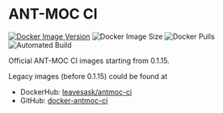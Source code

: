 ANT-MOC CI
==========

[![Docker Image Version](https://img.shields.io/docker/v/antmoc/antmoc-ci)](https://hub.docker.com/r/antmoc/antmoc-ci/tags)
![Docker Image Size](https://img.shields.io/docker/image-size/antmoc/antmoc-ci)
![Docker Pulls](https://img.shields.io/docker/pulls/antmoc/antmoc-ci?color=informational)
![Automated Build](https://img.shields.io/docker/automated/antmoc/antmoc-ci)

Official ANT-MOC CI images starting from 0.1.15.

Legacy images (before 0.1.15) could be found at

- DockerHub: [leavesask/antmoc-ci](https://hub.docker.com/r/leavesask/antmoc-ci)
- GitHub: [docker-antmoc-ci](https://github.com/alephpiece/docker-antmoc-ci)
